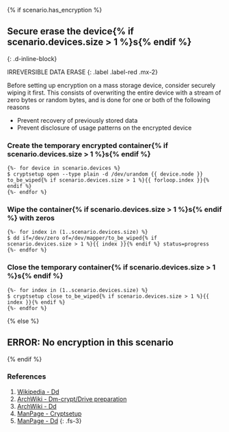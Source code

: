 {% if scenario.has_encryption %}
## Secure erase the device{% if scenario.devices.size > 1 %}s{% endif %}
{: .d-inline-block}

IRREVERSIBLE DATA ERASE
{: .label .label-red .mx-2}

Before setting up encryption on a mass storage device, consider securely wiping it first. This consists of overwriting the entire device with a stream of zero bytes or random bytes, and is done for one or both of the following reasons

- Prevent recovery of previously stored data
- Prevent disclosure of usage patterns on the encrypted device

### Create the temporary encrypted container{% if scenario.devices.size > 1 %}s{% endif %}
```
{%- for device in scenario.devices %}
$ cryptsetup open --type plain -d /dev/urandom {{ device.node }} to_be_wiped{% if scenario.devices.size > 1 %}{{ forloop.index }}{% endif %}
{%- endfor %}
```

### Wipe the container{% if scenario.devices.size > 1 %}s{% endif %} with zeros
```
{%- for index in (1..scenario.devices.size) %}
$ dd if=/dev/zero of=/dev/mapper/to_be_wiped{% if scenario.devices.size > 1 %}{{ index }}{% endif %} status=progress
{%- endfor %}
```

### Close the temporary container{% if scenario.devices.size > 1 %}s{% endif %}
```
{%- for index in (1..scenario.devices.size) %}
$ cryptsetup close to_be_wiped{% if scenario.devices.size > 1 %}{{ index }}{% endif %}
{%- endfor %}
```
{% else %}
## ERROR: No encryption in this scenario
{% endif %}

### References

1. [Wikipedia - Dd](https://en.wikipedia.org/wiki/Dd_(Unix))
1. [ArchWiki - Dm-crypt/Drive preparation](https://wiki.archlinux.org/index.php/Dm-crypt/Drive_preparation#Secure_erasure_of_the_hard_disk_drive)
1. [ArchWiki - Dd](https://wiki.archlinux.org/index.php/Dd)
1. [ManPage - Cryptsetup](https://jlk.fjfi.cvut.cz/arch/manpages/man/core/cryptsetup/cryptsetup.8.en)
1. [ManPage - Dd](https://jlk.fjfi.cvut.cz/arch/manpages/man/core/coreutils/dd.1.en)
{: .fs-3}

